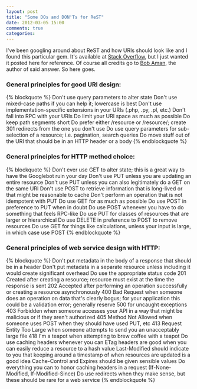```yaml
---
layout: post
title: "Some DOs and DON'Ts for ReST"
date: 2012-03-05 15:00
comments: true
categories: 
---
```

I've been googling around about ReST and how URIs should look like and I found this particular gem. It's available at [Stack Overflow](http://stackoverflow.com/questions/1619152/how-to-create-rest-urls-without-verbs/1619677#1619677), but I just wanted it posted here for reference. Of course all credits go to [Bob Aman](http://stackoverflow.com/users/90723/bob-aman), the author of said answer. So here goes.


### General principles for good URI design:
{% blockquote %}
Don't use query parameters to alter state
Don't use mixed-case paths if you can help it; lowercase is best
Don't use implementation-specific extensions in your URIs (.php, .py, .pl, etc.)
Don't fall into RPC with your URIs
Do limit your URI space as much as possible
Do keep path segments short
Do prefer either /resource or /resource/; create 301 redirects from the one you don't use
Do use query parameters for sub-selection of a resource; i.e. pagination, search queries
Do move stuff out of the URI that should be in an HTTP header or a body
{% endblockquote %}

### General principles for HTTP method choice:
{% blockquote %}
Don't ever use GET to alter state; this is a great way to have the Googlebot ruin your day
Don't use PUT unless you are updating an entire resource
Don't use PUT unless you can also legitimately do a GET on the same URI
Don't use POST to retrieve information that is long-lived or that might be reasonable to cache
Don't perform an operation that is not idempotent with PUT
Do use GET for as much as possible
Do use POST in preference to PUT when in doubt
Do use POST whenever you have to do something that feels RPC-like
Do use PUT for classes of resources that are larger or hierarchical
Do use DELETE in preference to POST to remove resources
Do use GET for things like calculations, unless your input is large, in which case use POST
{% endblockquote %}

### General principles of web service design with HTTP:
{% blockquote %}
Don't put metadata in the body of a response that should be in a header
Don't put metadata in a separate resource unless including it would create significant overhead
Do use the appropriate status code
201 Created after creating a resource; resource must exist at the time the response is sent
202 Accepted after performing an operation successfully or creating a resource asynchronously
400 Bad Request when someone does an operation on data that's clearly bogus; for your application this could be a validation error; generally reserve 500 for uncaught exceptions
403 Forbidden when someone accesses your API in a way that might be malicious or if they aren't authorized
405 Method Not Allowed when someone uses POST when they should have used PUT, etc
413 Request Entity Too Large when someone attempts to send you an unacceptably large file
418 I'm a teapot when attempting to brew coffee with a teapot
Do use caching headers whenever you can
ETag headers are good when you can easily reduce a resource to a hash value
Last-Modified should indicate to you that keeping around a timestamp of when resources are updated is a good idea
Cache-Control and Expires should be given sensible values
Do everything you can to honor caching headers in a request (If-None-Modified, If-Modified-Since)
Do use redirects when they make sense, but these should be rare for a web service
{% endblockquote %}